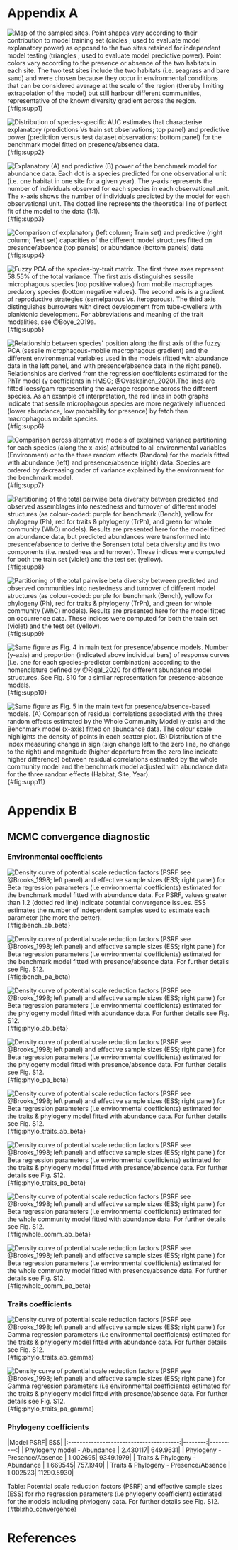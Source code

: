 # Appendix A

![Map of the sampled sites. Point shapes vary according to their contribution to model training set (circles ; used to evaluate model explanatory power) as opposed to the two sites retained for independent model testing (triangles ; used to evaluate model predictive power). Point colors vary according to the presence or absence of the two habitats in each site. The two test sites include the two habitats (i.e. seagrass and bare sand) and were chosen because they occur in environmental conditions that can be considered average at the scale of the region (thereby limiting extrapolation of the model) but still harbour different communities, representative of the known diversity gradient across the region.](figures/supplementary/fig_supp1.png){#fig:supp1}

![Distribution of species-specific AUC estimates that characterise explanatory (predictions Vs train set observations; top panel) and predictive power (prediction versus  test dataset observations; bottom panel) for the benchmark model fitted on presence/absence data.](figures/supplementary/fig_supp2.png){#fig:supp2}

![Explanatory (A) and predictive (B) power of the benchmark model for abundance data. Each dot is a species predicted for one observational unit (i.e. one habitat in one site for a given year). The y-axis represents the number of individuals observed for each species in each observational unit. The x-axis shows the number of individuals predicted by the model for each observational unit. The dotted line represents the theoretical line of perfect fit of the model to the data (1:1).](figures/supplementary/fig_supp3.png){#fig:supp3}

![Comparison of explanatory (left column; Train set) and predictive (right column; Test set) capacities of the different model structures fitted on presence/absence (top panels) or abundance (bottom panels) data](figures/supplementary/fig_supp4.png){#fig:supp4}

![Fuzzy PCA of the species-by-trait matrix. The first three axes represent 58.55% of the total variance. The first axis distinguishes sessile microphagous species (top positive values) from mobile macrophages predatory species (bottom negative values). The second axis is a gradient of reproductive strategies (semelparous Vs. iteroparous). The third axis distinguishes burrowers with direct development from tube-dwellers with planktonic development. For abbreviations and meaning of the trait modalities, see @Boye_2019a.](figures/supplementary/fig_supp5.png){#fig:supp5}

![Relationship between species' position along the first axis of the fuzzy PCA (sessile microphagous-mobile macrophagous gradient) and the different environmental variables used in the models (fitted with abundance data in the left panel, and with presence/absence data in the right panel). Relationships are derived  from the regression coefficients estimated for the PhTr model (γ coefficients in HMSC; @Ovaskainen_2020).The lines are fitted loess/gam representing the average response across the different species. As an example of interpretation, the red lines in both graphs indicate that sessile microphagous species are more negatively influenced (lower abundance, low probability for presence) by fetch than macrophagous mobile species.](figures/supplementary/fig_supp6.png){#fig:supp6}

![Comparison across alternative models of explained variance partitioning for each species (along the x-axis) attributed to all environmental variables (Environment) or to the three random effects (Random) for the models fitted with abundance (left) and presence/absence (right) data. Species are ordered by decreasing order of variance explained by the environment for the benchmark model.](figures/supplementary/fig_supp7.png){#fig:supp7}

![Partitioning of the total pairwise beta diversity between predicted and observed assemblages into nestedness and turnover of different model structures (as colour-coded: purple for benchmark (Bench), yellow for phylogeny (Ph), red for traits & phylogeny (TrPh), and green for whole community (WhC) models). Results are presented here for the model fitted on abundance data, but predicted abundances were transformed into presence/absence to derive the Sorensen total beta diversity and its two components (i.e. nestedness and turnover). These indices were computed for both the train set (violet) and the test set (yellow).](figures/supplementary/fig_supp8.png){#fig:supp8}

![Partitioning of the total pairwise beta diversity between predicted and observed communities into nestedness and turnover of different model structures (as colour-coded: purple for benchmark (Bench), yellow for phylogeny (Ph), red for traits & phylogeny (TrPh), and green for whole community (WhC) models). Results are presented here for the model fitted on occurrence data. These indices were computed for both the train set (violet) and the test set (yellow).](figures/supplementary/fig_supp9.png){#fig:supp9}

![Same figure as Fig. 4 in main text for presence/absence models. Number (y-axis) and proportion (indicated above individual bars) of response curves (i.e. one for each species-predictor combination) according to the nomenclature defined by @Rigal_2020 for different abundance model structures. See Fig. S10 for a similar representation for presence-absence models.](figures/supplementary/fig_supp10.png){#fig:supp10}

![Same figure as Fig. 5 in the main  text for presence/absence-based models. (A) Comparison of residual correlations associated with the three random effects estimated by the Whole Community Model (y-axis) and the Benchmark model (x-axis) fitted on abundance data. The colour scale highlights the density of points in each scatter plot. (B) Distribution of the index measuring change in sign (sign change left to the zero line, no change to the right) and magnitude (higher departure from the zero line indicate higher difference) between residual correlations estimated by the whole community model and the benchmark model adjusted with abundance data for the three random effects (Habitat, Site, Year).](figures/supplementary/fig_supp11.png){#fig:supp11}

# Appendix B

## MCMC convergence diagnostic

### Environmental coefficients

![Density curve of potential scale reduction factors (PSRF see @Brooks_1998; left panel) and effective sample sizes (ESS; right panel) for Beta regression parameters (i.e environmental coefficients) estimated for the benchmark model fitted with abundance data. For PSRF, values greater than 1.2 (dotted red line) indicate potential convergence issues. ESS estimates the number of independent samples used to estimate  each parameter (the more the better).](figures/supplementary/fig_supp_conv_beta_PolychaetaAB.png){#fig:bench_ab_beta}

![Density curve of potential scale reduction factors (PSRF see @Brooks_1998; left panel) and effective sample sizes (ESS; right panel) for Beta regression parameters (i.e environmental coefficients) estimated for the benchmark model fitted with presence/absence data. For further details see Fig. S12.](figures/supplementary/fig_supp_conv_beta_PolychaetaPA.png){#fig:bench_pa_beta}

![Density curve of potential scale reduction factors (PSRF see @Brooks_1998; left panel) and effective sample sizes (ESS; right panel) for Beta regression parameters (i.e environmental coefficients) estimated for the phylogeny model fitted with abundance data. For further details see Fig. S12.](figures/supplementary/fig_supp_conv_beta_PolychaetaPhylogenyAB.png){#fig:phylo_ab_beta}

![Density curve of potential scale reduction factors (PSRF see @Brooks_1998; left panel) and effective sample sizes (ESS; right panel) for Beta regression parameters (i.e environmental coefficients) estimated for the phylogeny model fitted with presence/absence data. For further details see Fig. S12.](figures/supplementary/fig_supp_conv_beta_PolychaetaPhylogenyPA.png){#fig:phylo_pa_beta}

![Density curve of potential scale reduction factors (PSRF see @Brooks_1998; left panel) and effective sample sizes (ESS; right panel) for Beta regression parameters (i.e environmental coefficients) estimated for the traits & phylogeny model fitted with abundance data. For further details see Fig. S12.](figures/supplementary/fig_supp_conv_beta_PolychaetaPhylogenyTraitsAB.png){#fig:phylo_traits_ab_beta}

![Density curve of potential scale reduction factors (PSRF see @Brooks_1998; left panel) and effective sample sizes (ESS; right panel) for Beta regression parameters (i.e environmental coefficients) estimated for the traits & phylogeny model fitted with presence/absence data. For further details see Fig. S12.](figures/supplementary/fig_supp_conv_beta_PolychaetaPhylogenyTraitsPA.png){#fig:phylo_traits_pa_beta}

![Density curve of potential scale reduction factors (PSRF see @Brooks_1998; left panel) and effective sample sizes (ESS; right panel) for Beta regression parameters (i.e environmental coefficients) estimated for the whole community model fitted with abundance data. For further details see Fig. S12.](figures/supplementary/fig_supp_conv_beta_WholecommunityAB.png){#fig:whole_comm_ab_beta}

![Density curve of potential scale reduction factors (PSRF see @Brooks_1998; left panel) and effective sample sizes (ESS; right panel) for Beta regression parameters (i.e environmental coefficients) estimated for the whole community model fitted with presence/absence data. For further details see Fig. S12.](figures/supplementary/fig_supp_conv_beta_WholecommunityPA.png){#fig:whole_comm_pa_beta}

### Traits coefficients

![Density curve of potential scale reduction factors (PSRF see @Brooks_1998; left panel) and effective sample sizes (ESS; right panel) for Gamma regression parameters (i.e environmental coefficients) estimated for the traits & phylogeny model fitted with abundance data. For further details see Fig. S12.](figures/supplementary/fig_supp_conv_gamma_PolychaetaPhylogenyTraitsAB.png){#fig:phylo_traits_ab_gamma}

![Density curve of potential scale reduction factors (PSRF see @Brooks_1998; left panel) and effective sample sizes (ESS; right panel) for Gamma regression parameters (i.e environmental coefficients) estimated for the traits & phylogeny model fitted with presence/absence data. For further details see Fig. S12.](figures/supplementary/fig_supp_conv_gamma_PolychaetaPhylogenyTraitsPA.png){#fig:phylo_traits_pa_gamma}

### Phylogeny coefficients

|Model                                        PSRF|        ESS|
|:---------------------------------------:|--------:|----------:|
| Phylogeny model - Abundance             | 2.430117|   649.9631|
| Phylogeny - Presence/Absence            | 1.002695|  9349.1979|
| Traits & Phylogeny - Abundance          | 1.669545|   757.1940|
| Traits & Phylogeny - Presence/Absence   | 1.002523| 11290.5930|

Table: Potential scale reduction factors (PSRF) and effective sample sizes (ESS) for rho regression parameters (i.e phylogeny coefficient) estimated for the models including phylogeny data. For further details see Fig. S12. {#tbl:rho_convergence}

# References